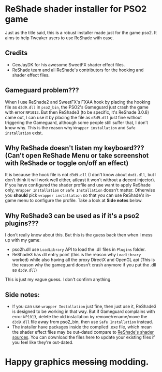 # ReShade shader installer for PSO2 game
 Just as the title said, this is a robust installer made just for the game pso2. It aims to help Tweaker users to use ReShade with ease.
 
## Credits
- CeeJayDK for his awesome SweetFX shader effect files.
- ReShade team and all ReShade's contributors for the hooking and shader effect files.
 
## Gameguard problem???
 When I use ReShade2 and SweetFX's FXAA hook by placing the hooking file as `d3d9.dll` in `pso2_bin`, the PSO2's Gameguard just crash the game with error `NP1013`. But then ReShade3 (to be specific, it's ReShade 3.0.8) came out, I can use it by placing the file as `d3d9.dll` just fine without triggering the Gameguard, although some people still suffer that, I don't know why. This is the reason why `Wrapper installation` and `Safe installation` exist.
 
## Why ReShade doesn't listen my keyboard??? (Can't open ReShade Menu or take screenshot with ReShade or toggle on/off an effect)
 It is because the hook file is not `d3d9.dll` (I don't know about `dxdi.dll`, but I don't think it will work well either, atleast it won't without a decent injector). If you have configured the shader profile and use want to apply ReShade only, `Wrapper Installation` or `Safe Installation` doesn't matter. Otherwise you **should** pick `wrapper installation` so that you can use ReShade's in-game menu to configure the profile. Take a look at **Side notes** below.

## Why ReShade3 can be used as if it's a pso2 plugins???
 I don't really know about this. But this is the guess back then when I mess up with my game:
 - pso2h.dll use `LoadLibrary` API to load the .dll files in `Plugins` folder.
 - ReShade3 has dll entry point (this is the reason why `LoadLibrary` worked) while also having all the proxy DirectX and OpenGL api (This is the reason why the gameguard doesn't crash anymore if you put the .dll as `d3d9.dll`)
 
 This is just my vague guess. I don't confirm anything.
 
## Side notes:
* If you can use `wrapper Installation` just fine, then just use it, ReShade3 is designed to be working in that way. But if Gameguard complains with error `NP1013`, delete the old installation by remove/rename/move the `d3d9.dll` file away from pso2_bin, then use `Safe Installation` instead.
* The installer have packages inside the compiled .exe file, which mean the shader effect files may be out-dated compare to [ReShade's shader sources](https://github.com/crosire/reshade-shaders). You can download the files here to update your existing files if you feel like they're out-dated.

# Happy graphics ~~messing~~ modding.
